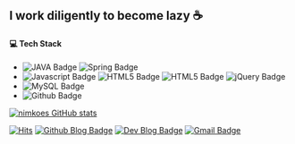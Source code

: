   
## I work diligently to become lazy ☕
  
  
#### 💻 Tech Stack
- ![JAVA Badge](https://img.shields.io/badge/Java-ED8B00?style=flat-square&logo=java&logoColor=black) ![Spring Badge](https://img.shields.io/badge/Spring-6DB33F?style=flat-square&logo=spring&logoColor=white)
- ![Javascript Badge](https://img.shields.io/badge/JavaScript-F7DF1E?style=flat-square&logo=javascript&logoColor=black) ![HTML5 Badge](https://img.shields.io/badge/html5-%23E34F26.svg?style=flat-square&logo=html5&logoColor=black) ![HTML5 Badge](https://img.shields.io/badge/html5-%23E34F26.svg?style=flat-square&logo=html5&logoColor=black) ![jQuery Badge](https://img.shields.io/badge/jquery-%230769AD.svg?style=flat-square&logo=jquery&logoColor=black) 
- ![MySQL Badge](https://img.shields.io/badge/MySQL-00000F?style=flat-square&logo=mysql&logoColor=white) 
- ![Github Badge](https://img.shields.io/badge/github-%23121011.svg?style=flat-square&logo=github&logoColor=white) 
  
[![nimkoes GitHub stats](https://github-readme-stats.vercel.app/api?username=nimkoes)](https://github.com/anuraghazra/github-readme-stats)  
  
[![Hits](https://hits.seeyoufarm.com/api/count/incr/badge.svg?url=https%3A%2F%2Fgithub.com%2Fnimkoes%2Fhit-counter&count_bg=%238500E9&title_bg=%2300BA84&icon=&icon_color=%23E7E7E7&title=H&edge_flat=false)](https://hits.seeyoufarm.com) <!-- Github Blog --> [![Github Blog Badge](http://img.shields.io/badge/-Github%20blog-black?style=flat-square&logo=github&link=https://nimkoes.github.io/)](https://nimkoes.github.io/) <!-- Tistory Dev Blog --> [![Dev Blog Badge](https://img.shields.io/badge/Dev%20blog-black??style=flat-square&logo=dev.to&link=https://xxxelppa.tistory.com/)](https://xxxelppa.tistory.com/) <!-- Gmail --> [![Gmail Badge](https://img.shields.io/badge/Gmail-d14836?style=flat-square&logo=Gmail&logoColor=white&link=mailto:xxxelppa@gmail.com)](mailto:xxxelppa@gmail.com)  
  
<!--
**nimkoes/nimkoes** is a ✨ _special_ ✨ repository because its `README.md` (this file) appears on your GitHub profile.

Here are some ideas to get you started:

- 🔭 I’m currently working on ...
- 🌱 I’m currently learning ...
- 👯 I’m looking to collaborate on ...
- 🤔 I’m looking for help with ...
- 💬 Ask me about ...
- 📫 How to reach me: ...
- 😄 Pronouns: ...
- ⚡ Fun fact: ...
-->
